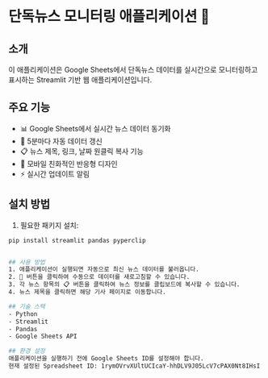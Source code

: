 # 단독뉴스 모니터링 애플리케이션 📰

## 소개
이 애플리케이션은 Google Sheets에서 단독뉴스 데이터를 실시간으로 모니터링하고 표시하는 Streamlit 기반 웹 애플리케이션입니다.

## 주요 기능
- 📊 Google Sheets에서 실시간 뉴스 데이터 동기화
- 🔄 5분마다 자동 데이터 갱신
- 📋 뉴스 제목, 링크, 날짜 원클릭 복사 기능
- 📱 모바일 친화적인 반응형 디자인
- ⚡ 실시간 업데이트 알림

## 설치 방법
1. 필요한 패키지 설치:
```bash
pip install streamlit pandas pyperclip


## 사용 방법
1. 애플리케이션이 실행되면 자동으로 최신 뉴스 데이터를 불러옵니다.
2. 🔄 버튼을 클릭하여 수동으로 데이터를 새로고침할 수 있습니다.
3. 각 뉴스 항목의 📋 버튼을 클릭하여 뉴스 정보를 클립보드에 복사할 수 있습니다.
4. 뉴스 제목을 클릭하면 해당 기사 페이지로 이동합니다.

## 기술 스택
- Python
- Streamlit
- Pandas
- Google Sheets API

## 환경 설정
애플리케이션을 실행하기 전에 Google Sheets ID를 설정해야 합니다.
현재 설정된 Spreadsheet ID: 1rymOVrvXUltUCIcaY-hhDLV9J05LcV7cPAX0Nt8IHsI